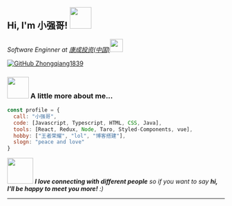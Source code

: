 <h2> Hi, I'm 小强哥! <img src="https://media.giphy.com/media/mGcNjsfWAjY5AEZNw6/giphy.gif" width="50"></h2>
<p><em>Software Enginner at <a href="http://www.unb.br">康成投资(中国)</a><img src="https://media.giphy.com/media/fYSnHlufseco8Fh93Z/giphy.gif" width="30"></br>
</em></p>

[![GitHub Zhongqiang1839](https://img.shields.io/github/followers/thaiane?label=follow&style=social)](https://github.com/zhongqiang1839)


### <img src="https://media.giphy.com/media/VgCDAzcKvsR6OM0uWg/giphy.gif" width="50"> A little more about me...  

```javascript
const profile = {
  call: "小强哥",
  code: [Javascript, Typescript, HTML, CSS, Java],
  tools: [React, Redux, Node, Taro, Styled-Components, vue],
  hobby: ["王者荣耀", "lol", "博客搭建"],
  slogn: "peace and love"
}
```

<img src="https://media.giphy.com/media/LnQjpWaON8nhr21vNW/giphy.gif" width="60"> <em><b>I love connecting with different people</b> so if you want to say <b>hi, I'll be happy to meet you more!</b> :)</em>

---
